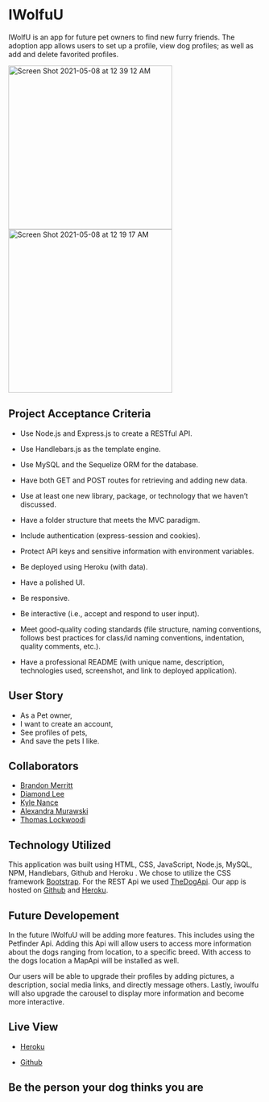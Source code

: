 # IWolfuU
IWolfU is an app for future pet owners to find new furry friends. The adoption app allows users to set up a profile, view dog profiles; as well as add and delete favorited profiles.

<img width="325" alt="Screen Shot 2021-05-08 at 12 39 12 AM" src="https://user-images.githubusercontent.com/75379703/117527348-4a84b400-af99-11eb-961d-9a97c9fcd689.png">
<img width="325" alt="Screen Shot 2021-05-08 at 12 19 17 AM" src="https://user-images.githubusercontent.com/75379703/117527362-74d67180-af99-11eb-96e8-8a88bc7f5a4b.png">


## Project Acceptance Criteria
* Use Node.js and Express.js to create a RESTful API.

* Use Handlebars.js as the template engine.

* Use MySQL and the Sequelize ORM for the database.

* Have both GET and POST routes for retrieving and adding new data.

* Use at least one new library, package, or technology that we haven’t discussed.

* Have a folder structure that meets the MVC paradigm.

* Include authentication (express-session and cookies).

* Protect API keys and sensitive information with environment variables.

* Be deployed using Heroku (with data).

* Have a polished UI.

* Be responsive.

* Be interactive (i.e., accept and respond to user input).

* Meet good-quality coding standards (file structure, naming conventions, follows best practices for class/id naming conventions, indentation, quality comments, etc.).

* Have a professional README (with unique name, description, technologies used, screenshot, and link to deployed application).

## User Story
* As a Pet owner, 
* I want to create an account,
* See profiles of pets,
* And save the pets I like.


## Collaborators
* [Brandon Merritt](https://github.com/CrispyCoder817)
* [Diamond Lee](https://github.com/leediamo)
* [Kyle Nance](https://github.com/Silent0ne)
* [Alexandra Murawski ](https://github.com/almurawski15)
* [Thomas Lockwoodi ](https://github.com/lockwoodtommy01)
 

## Technology Utilized
This application was built using HTML, CSS, JavaScript, Node.js, MySQL, NPM, Handlebars, Github and Heroku . We chose to utilize the CSS framework [Bootstrap](https://getbootstrap.com/). For the REST Api we used [TheDogApi](https://docs.thedogapi.com/). Our app is hosted on [Github](https://github.com/leediamo/iwolfu) and [Heroku](https://iwolfu.herokuapp.com/).

## Future Developement
 In the future IWolfuU will be adding more features. This includes  using the Petfinder Api. Adding this Api will allow users to access more information about the dogs ranging from location, to a specific breed. With access to the dogs location a MapApi will be installed as well. 

Our users will be able to upgrade their profiles by adding pictures, a description, social media links, and directly message others. Lastly, iwoulfu will also upgrade the carousel to display more information and become more interactive. 


## Live View

* [Heroku ](https://iwolfu.herokuapp.com/)

* [Github ](https://github.com/leediamo/iwolfu)

## Be the person your dog thinks you are

